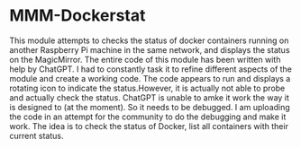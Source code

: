 # MMM-Dockerstat
This module attempts to checks the status of docker containers running on another Raspberry Pi machine in the same network, and displays the status on the MagicMirror.
The entire code of this module has been written with help by ChatGPT. I had to constantly task it to refine different aspects of the module and create a working code.
The code appears to run and displays a rotating icon to indicate the status.However, it is actually not able to probe and actually check the status. ChatGPT is unable to amke it work the way it is designed to (at the moment). So it needs to be debugged. I am uploading the code in an attempt for the community to do the debugging and make it work. The idea is to check the status of Docker, list all containers with their current status.
